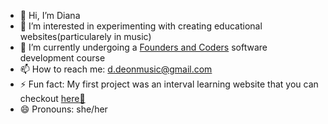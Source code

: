 - 👋 Hi, I’m Diana
- 👀 I’m interested in experimenting with creating educational websites(particularely in music)
- 🌱 I’m currently undergoing a [Founders and Coders](https://www.foundersandcoders.com) software development course 
- 📫 How to reach me: d.deonmusic@gmail.com
- ⚡ Fun fact: My first project was an interval learning website that you can checkout [here🎵](https://d-deon.github.io/piano-app-new.io/)
- 😄 Pronouns: she/her
<!---
d-deon/d-deon is a ✨ special ✨ repository because its `README.md` (this file) appears on your GitHub profile.
You can click the Preview link to take a look at your changes.
--->
